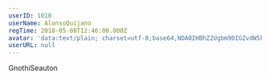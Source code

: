 ```yaml
---
userID: 1010
userName: AlonsoQuijano
regTime: 2018-05-08T12:46:00.000Z
avatar: 'data:text/plain; charset=utf-8;base64,NDA0IHBhZ2Ugbm90IGZvdW5kCg=='
userURL: null
---
```


GnothiSeauton
